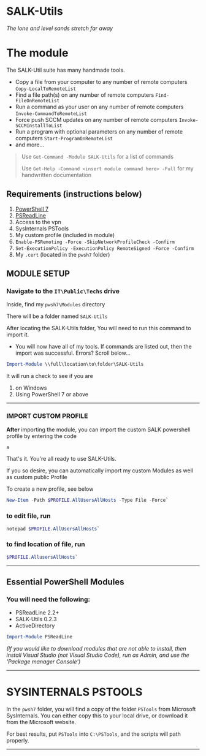 # SALK-Utils

*The lone and level sands stretch far away* 


# The module

The SALK-Util suite has many handmade tools. 

- Copy a file from your computer to any number of remote computers `Copy-LocalToRemoteList`
- Find a file path(s) on any number of remote computers `Find-FileOnRemoteList`
- Run a command as your user on any number of remote computers `Invoke-CommandToRemoteList`
- Force push SCCM updates on any number of remote computers `Invoke-SCCMInstallToList`
- Run a program with optional parameters on any number of remote computers `Start-ProgramOnRemoteList`
- and more...

> Use `Get-Command -Module SALK-Utils` for a list of commands
> 
> Use `Get-Help -Command <insert module command here> -Full` for my handwritten documentation

## Requirements (instructions below)
1. [PowerShell 7](<https://github.com/PowerShell/PowerShell/releases/download/v7.3.0-preview.3/PowerShell-7.3.0-preview.3-win-x64.msi>)
2. [PSReadLine](https://github.com/scubamount/salk--modules/tree/master/mymodules)
3. Access to the vpn
4. SysInternals PSTools
5. My custom profile (included in module)
6. `Enable-PSRemoting -Force -SkipNetworkProfileCheck -Confirm`
7. `Set-ExecutionPolicy -ExecutionPolicy RemoteSigned -Force -Confirm`
8. My `.cert` (located in the `pwsh7` folder)


## MODULE SETUP
### Navigate to the `IT\Public\Techs` drive
Inside, find my `pwsh7\Modules` directory

There will be a folder named `SALK-Utils`


After locating the SALK-Utils folder, You will need to run this command to import it.
- You will now have all of my tools. If commands are listed out, then the import was successful. Errors? Scroll below...

```powershell
Import-Module \\full\location\to\folder\SALK-Utils
```

It will run a check to see if you are 
1. on Windows
2. Using PowerShell 7 or above

***

### IMPORT CUSTOM PROFILE

__After__ importing the module, you can import the custom SALK powershell profile by entering the code 
```powershell
a
```

That's it. You're all ready to use SALK-Utils.

If you so desire, you can automatically import my custom Modules as well as custom public Profile

To create a new profile, see below

```powershell
New-Item -Path $PROFILE.AllUsersAllHosts -Type File -Force`
```
### to edit file, run

```powershell
notepad $PROFILE.AllUsersAllHosts`
```
### to find location of file, run

```powershell
$PROFILE.AllusersAllHosts`
```




***



## Essential PowerShell Modules

### You will need the following:

- PSReadLine 2.2+
- SALK-Utils 0.2.3
- ActiveDirectory


```powershell
Import-Module PSReadLine
```

*(If you would like to download modules that are not able to install, then install Visual Studio (not Visual Studio Code), run as Admin, and use the 'Package manager Console')*


***

# SYSINTERNALS PSTOOLS

In the `pwsh7` folder, you will find a copy of the folder `PSTools` from Microsoft SysInternals. You can either copy this to your local drive, or download it from the Microsoft website.

For best results, put `PSTools` into `C:\PSTools`, and the scripts will path properly.



***
